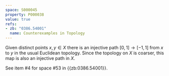 ```yaml
---
space: S000045
property: P000038
value: true
refs:
- zb: "0386.54001"
  name: Counterexamples in Topology
---
```


Given distinct points $x,y \in X$ there is an injective path $[0,1] \rightarrow [-1,1]$ from $x$ to $y$ in the usual Euclidean topology.
Since the topology on $X$ is coarser, this map is also an injective path in $X$.

See item #4 for space #53 in {{zb:0386.54001}}.
